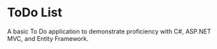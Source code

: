 # ToDo List
A basic To Do application to demonstrate proficiency with C#, ASP.NET MVC, and Entity Framework.
